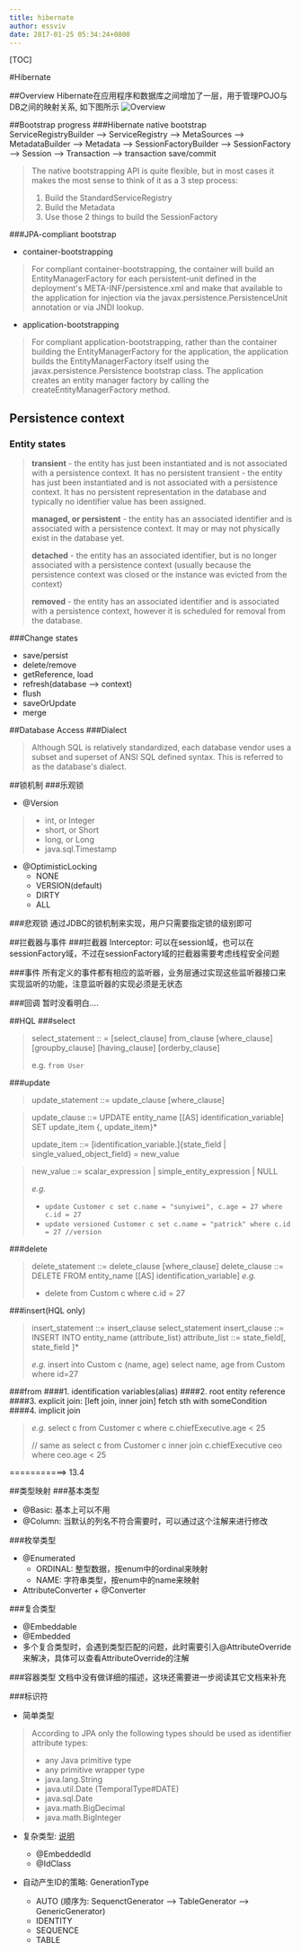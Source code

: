 ```yaml
---
title: hibernate
author: essviv
date: 2017-01-25 05:34:24+0800
---
```


[TOC]

#Hibernate

##Overview
Hibernate在应用程序和数据库之间增加了一层，用于管理POJO与DB之间的映射关系, 如下图所示
![Overview](http://docs.jboss.org/hibernate/orm/5.0/userGuide/en-US/html_single/images/overview.png)

##Bootstrap progress
###Hibernate native bootstrap
	ServiceRegistryBuilder --> ServiceRegistry --> MetaSources --> MetadataBuilder --> Metadata --> SessionFactoryBuilder --> SessionFactory --> Session --> Transaction ——> transaction save/commit

> The native bootstrapping API is quite flexible, but in most cases it makes the most sense to think of it as a 3 step process:
> 1. Build the StandardServiceRegistry
> 2. Build the Metadata
> 3. Use those 2 things to build the SessionFactory

###JPA-compliant bootstrap
+ container-bootstrapping
> For compliant container-bootstrapping, the container will build an EntityManagerFactory for each persistent-unit defined in the deployment's META-INF/persistence.xml and make that available to the application for injection via the javax.persistence.PersistenceUnit annotation or via JNDI lookup.

+ application-bootstrapping
> For compliant application-bootstrapping, rather than the container building the EntityManagerFactory for the application, the application builds the EntityManagerFactory itself using the javax.persistence.Persistence bootstrap class. The application creates an entity manager factory by calling the createEntityManagerFactory method.

## Persistence context
### Entity states
> **transient** - the entity has just been instantiated and is not associated with a persistence context. It has no persistent transient - the entity has just been instantiated and is not associated with a persistence context. It has no persistent representation in the database and typically no identifier value has been assigned.
> 
> **managed, or persistent** - the entity has an associated identifier and is associated with a persistence context. It may or may not physically exist in the database yet.
> 
> **detached** - the entity has an associated identifier, but is no longer associated with a persistence context (usually because the persistence context was closed or the instance was evicted from the context)
> 
> **removed** - the entity has an associated identifier and is associated with a persistence context, however it is scheduled for removal from the database.

###Change states
+ save/persist
+ delete/remove
+ getReference, load
+ refresh(database --> context)
+ flush
+ saveOrUpdate
+ merge

##Database Access
###Dialect
> Although SQL is relatively standardized, each database vendor uses a subset and superset of ANSI SQL defined syntax. This is referred to as the database's dialect.

##锁机制
###乐观锁
+ @Version
> + int, or Integer
> + short, or Short
> + long, or Long
> + java.sql.Timestamp

+ @OptimisticLocking
	+ NONE
	+ VERSION(default)
	+ DIRTY
	+ ALL

###悲观锁
通过JDBC的锁机制来实现，用户只需要指定锁的级别即可

##拦截器与事件
###拦截器
Interceptor: 可以在session域，也可以在sessionFactory域，不过在sessionFactory域的拦截器需要考虑线程安全问题

###事件
所有定义的事件都有相应的监听器，业务层通过实现这些监听器接口来实现监听的功能，注意监听器的实现必须是无状态

###回调
暂时没看明白....

##HQL
###select
> select_statement :: =
>      [select_clause]
>      from_clause
>      [where_clause]
>      [groupby_clause]
>      [having_clause]
>      [orderby_clause]
>      
> e.g. `from User`

###update
>update_statement ::= update_clause [where_clause]

> update_clause ::= UPDATE entity_name [[AS] identification_variable]
>        SET update_item {, update_item}*
>
> update_item ::= [identification_variable.]{state_field | single_valued_object_field}
>       = new_value

> new_value ::= scalar_expression |
>                simple_entity_expression |
>               NULL
>
> *e.g.* 
> + `update Customer c set c.name = "sunyiwei", c.age = 27 where c.id = 27`
> + `update versioned Customer c set c.name = "patrick" where c.id = 27 //version`

###delete
> delete_statement ::= delete_clause [where_clause]
> delete_clause ::= DELETE FROM entity_name [[AS] identification_variable] 
> *e.g.*
> + delete from Custom c where c.id = 27

###insert(HQL only)
> insert_statement ::= insert_clause select_statement
> insert_clause ::= INSERT INTO entity_name (attribute_list)
> attribute_list ::= state_field[, state_field ]*
> 
> *e.g.*
> insert into Custom c (name, age)  select name, age from Custom where id=27

###from
####1. identification variables(alias)
####2. root entity reference
####3. explicit join: [left join, inner join] fetch sth with someCondition
####4. implicit join
> *e.g.*
> select c
> from Customer c
> where c.chiefExecutive.age < 25
> 
> // same as
> select c
> from Customer c
>    inner join c.chiefExecutive ceo
> where ceo.age < 25

===========> 13.4

##类型映射 
###基本类型
+ @Basic: 基本上可以不用
+ @Column: 当默认的列名不符合需要时，可以通过这个注解来进行修改

###枚举类型
+ @Enumerated
	+ ORDINAL: 整型数据，按enum中的ordinal来映射
	+ NAME: 字符串类型，按enum中的name来映射
+ AttributeConverter + @Converter

###复合类型
+ @Embeddable
+ @Embedded
+ 多个复合类型时，会遇到类型匹配的问题，此时需要引入@AttributeOverride来解决，具体可以查看AttributeOverride的注解

###容器类型
文档中没有做详细的描述，这块还需要进一步阅读其它文档来补充

###标识符
+ 简单类型
> According to JPA only the following types should be used as identifier attribute types: 
> + any Java primitive type
> + any primitive wrapper type
> + java.lang.String
> + java.util.Date (TemporalType#DATE)
> + java.sql.Date
> + java.math.BigDecimal
> + java.math.BigInteger

+ 复杂类型: [说明](http://docs.jboss.org/hibernate/orm/5.0/mappingGuide/en-US/html_single/#identifiers-composite)
  + @EmbeddedId
  + @IdClass

+ 自动产生ID的策略: GenerationType
  + AUTO (顺序为: SequenctGenerator --> TableGenerator --> GenericGenerator)
  + IDENTITY
  + SEQUENCE
  + TABLE